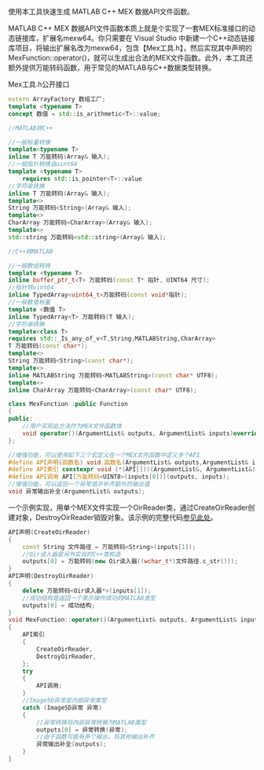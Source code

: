 使用本工具快速生成 MATLAB C++ MEX 数据API文件函数。

MATLAB C++ MEX 数据API文件函数本质上就是个实现了一套MEX标准接口的动态链接库，扩展名mexw64。你只需要在 Visual Studio 中新建一个C++动态链接库项目，将输出扩展名改为mexw64，包含【Mex工具.h】，然后实现其中声明的MexFunction::operator()，就可以生成出合法的MEX文件函数。此外，本工具还额外提供万能转码函数，用于常见的MATLAB与C++数据类型转换。

Mex工具.h公开接口
```C++
extern ArrayFactory 数组工厂;
template <typename T>
concept 数值 = std::is_arithmetic<T>::value;

//MATLAB转C++

//一般标量转换
template<typename T>
inline T 万能转码(Array& 输入);
//一般指针转换自uint64
template <typename T>
	requires std::is_pointer<T>::value
//字符串转换
inline T 万能转码(Array& 输入);
template<>
String 万能转码<String>(Array& 输入);
template<>
CharArray 万能转码<CharArray>(Array& 输入);
template<>
std::string 万能转码<std::string>(Array& 输入);

//C++转MATLAB

//一般数组转换
template <typename T>
inline buffer_ptr_t<T> 万能转码(const T* 指针, UINT64 尺寸);
//指针转uint64
inline TypedArray<uint64_t>万能转码(const void*指针);
//一般数值标量
template <数值 T>
inline TypedArray<T> 万能转码(T 输入);
//字符串转换
template<class T>
requires std::_Is_any_of_v<T,String,MATLABString,CharArray>
T 万能转码(const char*);
template<>
String 万能转码<String>(const char*);
template<>
inline MATLABString 万能转码<MATLABString>(const char* UTF8);
template<>
inline CharArray 万能转码<CharArray>(const char* UTF8);

class MexFunction :public Function
{
public:
	//用户实现此方法作为MEX文件函数体
	void operator()(ArgumentList& outputs, ArgumentList& inputs)override;
};

//增强功能，可以使用如下三个宏定义在一个MEX文件函数中定义多个API
#define API声明(函数名) void 函数名(ArgumentList& outputs,ArgumentList& inputs)
#define API索引 constexpr void (*(API[]))(ArgumentList&, ArgumentList&) =
#define API调用 API[万能转码<UINT8>(inputs[0])](outputs, inputs);
//增强功能，可以返回一个异常值并补齐额外的输出值
void 异常输出补全(ArgumentList& outputs);

```
一个示例实现，用单个MEX文件实现一个OirReader类，通过CreateOirReader创建对象，DestroyOirReader销毁对象。该示例的完整代码[参见此处](https://github.com/Silver-Fang/Image5D/blob/master/OirReaderMex/MexFunction.cpp)。
```C++
API声明(CreateOirReader)
{
	const String 文件路径 = 万能转码<String>(inputs[1]);
	//Oir读入器是另外实现的C++类构造
	outputs[0] = 万能转码(new Oir读入器((wchar_t*)文件路径.c_str()));
}
API声明(DestroyOirReader)
{
	delete 万能转码<Oir读入器*>(inputs[1]);
	//成功结构是返回一个表示操作成功的MATLAB类型
	outputs[0] = 成功结构;
}
void MexFunction::operator()(ArgumentList& outputs, ArgumentList& inputs)
{
	API索引
	{
		CreateOirReader,
		DestroyOirReader,
	};
	try
	{
		API调用;
	}
	//Image5D异常是内部异常类型
	catch (Image5D异常 异常)
	{
		//异常转换将内部异常转换为MATLAB类型
		outputs[0] = 异常转换(异常);
		//由于函数可能有多个输出，将其他输出补齐
		异常输出补全(outputs);
	}
}
```